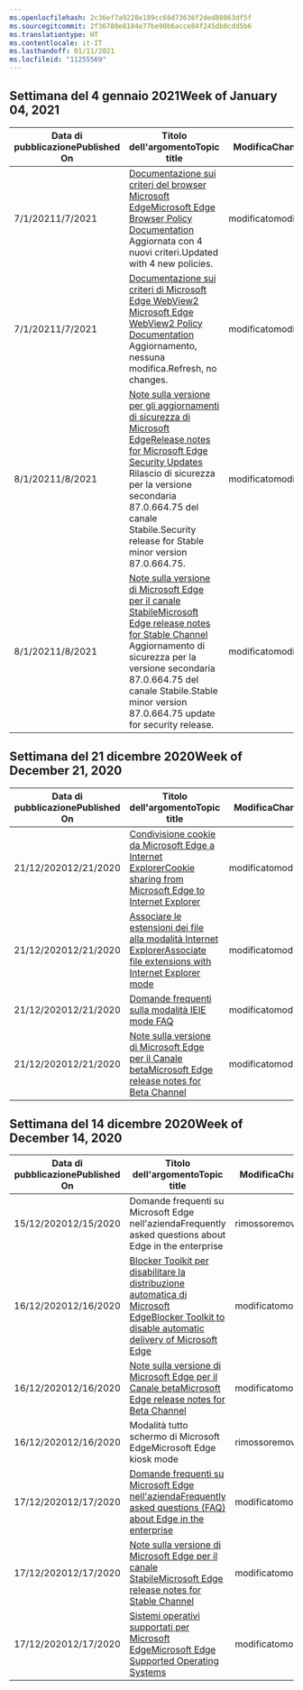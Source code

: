 ```yaml
---
ms.openlocfilehash: 2c36ef7a9228e189cc68d73636f2ded88063df5f
ms.sourcegitcommit: 2f36780e8184e77be90b6acce84f245db0cdd5b6
ms.translationtype: HT
ms.contentlocale: it-IT
ms.lasthandoff: 01/11/2021
ms.locfileid: "11255569"
---
```

<!-- This file is generated automatically each week. Changes made to this file will be overwritten.-->

## <span data-ttu-id="8e3f2-101">Settimana del 4 gennaio 2021</span><span class="sxs-lookup"><span data-stu-id="8e3f2-101">Week of January 04, 2021</span></span>


| <span data-ttu-id="8e3f2-102">Data di pubblicazione</span><span class="sxs-lookup"><span data-stu-id="8e3f2-102">Published On</span></span> |<span data-ttu-id="8e3f2-103">Titolo dell'argomento</span><span class="sxs-lookup"><span data-stu-id="8e3f2-103">Topic title</span></span> | <span data-ttu-id="8e3f2-104">Modifica</span><span class="sxs-lookup"><span data-stu-id="8e3f2-104">Change</span></span> |
|------|------------|--------|
| <span data-ttu-id="8e3f2-105">7/1/2021</span><span class="sxs-lookup"><span data-stu-id="8e3f2-105">1/7/2021</span></span> | [<span data-ttu-id="8e3f2-106">Documentazione sui criteri del browser Microsoft Edge</span><span class="sxs-lookup"><span data-stu-id="8e3f2-106">Microsoft Edge Browser Policy Documentation</span></span>](/DeployEdge/microsoft-edge-policies)<br><span data-ttu-id="8e3f2-107">Aggiornata con 4 nuovi criteri.</span><span class="sxs-lookup"><span data-stu-id="8e3f2-107">Updated with 4 new policies.</span></span> | <span data-ttu-id="8e3f2-108">modificato</span><span class="sxs-lookup"><span data-stu-id="8e3f2-108">modified</span></span> |
| <span data-ttu-id="8e3f2-109">7/1/2021</span><span class="sxs-lookup"><span data-stu-id="8e3f2-109">1/7/2021</span></span> | [<span data-ttu-id="8e3f2-110">Documentazione sui criteri di Microsoft Edge WebView2 </span><span class="sxs-lookup"><span data-stu-id="8e3f2-110">Microsoft Edge WebView2 Policy Documentation</span></span>](/DeployEdge/microsoft-edge-webview-policies)<br><span data-ttu-id="8e3f2-111">Aggiornamento, nessuna modifica.</span><span class="sxs-lookup"><span data-stu-id="8e3f2-111">Refresh, no changes.</span></span> | <span data-ttu-id="8e3f2-112">modificato</span><span class="sxs-lookup"><span data-stu-id="8e3f2-112">modified</span></span> |
| <span data-ttu-id="8e3f2-113">8/1/2021</span><span class="sxs-lookup"><span data-stu-id="8e3f2-113">1/8/2021</span></span> | [<span data-ttu-id="8e3f2-114">Note sulla versione per gli aggiornamenti di sicurezza di Microsoft Edge</span><span class="sxs-lookup"><span data-stu-id="8e3f2-114">Release notes for Microsoft Edge Security Updates</span></span>](/DeployEdge/microsoft-edge-relnotes-security)<br><span data-ttu-id="8e3f2-115">Rilascio di sicurezza per la versione secondaria 87.0.664.75 del canale Stabile.</span><span class="sxs-lookup"><span data-stu-id="8e3f2-115">Security release for Stable minor version 87.0.664.75.</span></span> | <span data-ttu-id="8e3f2-116">modificato</span><span class="sxs-lookup"><span data-stu-id="8e3f2-116">modified</span></span> |
| <span data-ttu-id="8e3f2-117">8/1/2021</span><span class="sxs-lookup"><span data-stu-id="8e3f2-117">1/8/2021</span></span> | [<span data-ttu-id="8e3f2-118">Note sulla versione di Microsoft Edge per il canale Stabile</span><span class="sxs-lookup"><span data-stu-id="8e3f2-118">Microsoft Edge release notes for Stable Channel</span></span>](/DeployEdge/microsoft-edge-relnote-stable-channel)<br><span data-ttu-id="8e3f2-119">Aggiornamento di sicurezza per la versione secondaria 87.0.664.75 del canale Stabile.</span><span class="sxs-lookup"><span data-stu-id="8e3f2-119">Stable minor version 87.0.664.75 update for security release.</span></span> | <span data-ttu-id="8e3f2-120">modificato</span><span class="sxs-lookup"><span data-stu-id="8e3f2-120">modified</span></span> |


## <span data-ttu-id="8e3f2-121">Settimana del 21 dicembre 2020</span><span class="sxs-lookup"><span data-stu-id="8e3f2-121">Week of December 21, 2020</span></span>


| <span data-ttu-id="8e3f2-122">Data di pubblicazione</span><span class="sxs-lookup"><span data-stu-id="8e3f2-122">Published On</span></span> |<span data-ttu-id="8e3f2-123">Titolo dell'argomento</span><span class="sxs-lookup"><span data-stu-id="8e3f2-123">Topic title</span></span> | <span data-ttu-id="8e3f2-124">Modifica</span><span class="sxs-lookup"><span data-stu-id="8e3f2-124">Change</span></span> |
|------|------------|--------|
| <span data-ttu-id="8e3f2-125">21/12/2020</span><span class="sxs-lookup"><span data-stu-id="8e3f2-125">12/21/2020</span></span> | [<span data-ttu-id="8e3f2-126">Condivisione cookie da Microsoft Edge a Internet Explorer</span><span class="sxs-lookup"><span data-stu-id="8e3f2-126">Cookie sharing from Microsoft Edge to Internet Explorer</span></span>](/DeployEdge/edge-ie-mode-add-guidance-cookieshare) | <span data-ttu-id="8e3f2-127">modificato</span><span class="sxs-lookup"><span data-stu-id="8e3f2-127">modified</span></span> |
| <span data-ttu-id="8e3f2-128">21/12/2020</span><span class="sxs-lookup"><span data-stu-id="8e3f2-128">12/21/2020</span></span> | [<span data-ttu-id="8e3f2-129">Associare le estensioni dei file alla modalità Internet Explorer</span><span class="sxs-lookup"><span data-stu-id="8e3f2-129">Associate file extensions with Internet Explorer mode</span></span>](/DeployEdge/edge-ie-mode-add-guidance-filetype-associations) | <span data-ttu-id="8e3f2-130">modificato</span><span class="sxs-lookup"><span data-stu-id="8e3f2-130">modified</span></span> |
| <span data-ttu-id="8e3f2-131">21/12/2020</span><span class="sxs-lookup"><span data-stu-id="8e3f2-131">12/21/2020</span></span> | [<span data-ttu-id="8e3f2-132">Domande frequenti sulla modalità IE</span><span class="sxs-lookup"><span data-stu-id="8e3f2-132">IE mode FAQ</span></span>](/DeployEdge/edge-ie-mode-faq) | <span data-ttu-id="8e3f2-133">modificato</span><span class="sxs-lookup"><span data-stu-id="8e3f2-133">modified</span></span> |
| <span data-ttu-id="8e3f2-134">21/12/2020</span><span class="sxs-lookup"><span data-stu-id="8e3f2-134">12/21/2020</span></span> | [<span data-ttu-id="8e3f2-135">Note sulla versione di Microsoft Edge per il Canale beta</span><span class="sxs-lookup"><span data-stu-id="8e3f2-135">Microsoft Edge release notes for Beta Channel</span></span>](/DeployEdge/microsoft-edge-relnote-beta-channel) | <span data-ttu-id="8e3f2-136">modificato</span><span class="sxs-lookup"><span data-stu-id="8e3f2-136">modified</span></span> |


## <span data-ttu-id="8e3f2-137">Settimana del 14 dicembre 2020</span><span class="sxs-lookup"><span data-stu-id="8e3f2-137">Week of December 14, 2020</span></span>


| <span data-ttu-id="8e3f2-138">Data di pubblicazione</span><span class="sxs-lookup"><span data-stu-id="8e3f2-138">Published On</span></span> |<span data-ttu-id="8e3f2-139">Titolo dell'argomento</span><span class="sxs-lookup"><span data-stu-id="8e3f2-139">Topic title</span></span> | <span data-ttu-id="8e3f2-140">Modifica</span><span class="sxs-lookup"><span data-stu-id="8e3f2-140">Change</span></span> |
|------|------------|--------|
| <span data-ttu-id="8e3f2-141">15/12/2020</span><span class="sxs-lookup"><span data-stu-id="8e3f2-141">12/15/2020</span></span> | <span data-ttu-id="8e3f2-142">Domande frequenti su Microsoft Edge nell'azienda</span><span class="sxs-lookup"><span data-stu-id="8e3f2-142">Frequently asked questions about Edge in the enterprise</span></span> | <span data-ttu-id="8e3f2-143">rimosso</span><span class="sxs-lookup"><span data-stu-id="8e3f2-143">removed</span></span> |
| <span data-ttu-id="8e3f2-144">16/12/2020</span><span class="sxs-lookup"><span data-stu-id="8e3f2-144">12/16/2020</span></span> | [<span data-ttu-id="8e3f2-145">Blocker Toolkit per disabilitare la distribuzione automatica di Microsoft Edge</span><span class="sxs-lookup"><span data-stu-id="8e3f2-145">Blocker Toolkit to disable automatic delivery of Microsoft Edge</span></span>](/DeployEdge/microsoft-edge-blocker-toolkit) | <span data-ttu-id="8e3f2-146">modificato</span><span class="sxs-lookup"><span data-stu-id="8e3f2-146">modified</span></span> |
| <span data-ttu-id="8e3f2-147">16/12/2020</span><span class="sxs-lookup"><span data-stu-id="8e3f2-147">12/16/2020</span></span> | [<span data-ttu-id="8e3f2-148">Note sulla versione di Microsoft Edge per il Canale beta</span><span class="sxs-lookup"><span data-stu-id="8e3f2-148">Microsoft Edge release notes for Beta Channel</span></span>](/DeployEdge/microsoft-edge-relnote-beta-channel) | <span data-ttu-id="8e3f2-149">modificato</span><span class="sxs-lookup"><span data-stu-id="8e3f2-149">modified</span></span> |
| <span data-ttu-id="8e3f2-150">16/12/2020</span><span class="sxs-lookup"><span data-stu-id="8e3f2-150">12/16/2020</span></span> | <span data-ttu-id="8e3f2-151">Modalità tutto schermo di Microsoft Edge</span><span class="sxs-lookup"><span data-stu-id="8e3f2-151">Microsoft Edge kiosk mode</span></span> | <span data-ttu-id="8e3f2-152">rimosso</span><span class="sxs-lookup"><span data-stu-id="8e3f2-152">removed</span></span> |
| <span data-ttu-id="8e3f2-153">17/12/2020</span><span class="sxs-lookup"><span data-stu-id="8e3f2-153">12/17/2020</span></span> | [<span data-ttu-id="8e3f2-154">Domande frequenti su Microsoft Edge nell'azienda</span><span class="sxs-lookup"><span data-stu-id="8e3f2-154">Frequently asked questions (FAQ) about Edge in the enterprise</span></span>](/DeployEdge/faqs-edge-in-the-enterprise) | <span data-ttu-id="8e3f2-155">modificato</span><span class="sxs-lookup"><span data-stu-id="8e3f2-155">modified</span></span> |
| <span data-ttu-id="8e3f2-156">17/12/2020</span><span class="sxs-lookup"><span data-stu-id="8e3f2-156">12/17/2020</span></span> | [<span data-ttu-id="8e3f2-157">Note sulla versione di Microsoft Edge per il canale Stabile</span><span class="sxs-lookup"><span data-stu-id="8e3f2-157">Microsoft Edge release notes for Stable Channel</span></span>](/DeployEdge/microsoft-edge-relnote-stable-channel) | <span data-ttu-id="8e3f2-158">modificato</span><span class="sxs-lookup"><span data-stu-id="8e3f2-158">modified</span></span> |
| <span data-ttu-id="8e3f2-159">17/12/2020</span><span class="sxs-lookup"><span data-stu-id="8e3f2-159">12/17/2020</span></span> | [<span data-ttu-id="8e3f2-160">Sistemi operativi supportati per Microsoft Edge</span><span class="sxs-lookup"><span data-stu-id="8e3f2-160">Microsoft Edge Supported Operating Systems</span></span>](/DeployEdge/microsoft-edge-supported-operating-systems) | <span data-ttu-id="8e3f2-161">modificato</span><span class="sxs-lookup"><span data-stu-id="8e3f2-161">modified</span></span> |
